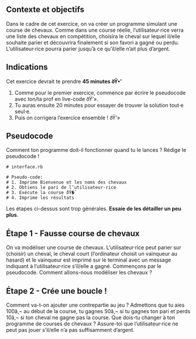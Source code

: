 Contexte et objectifs
---------------------

Dans le cadre de cet exercice, on va créer un programme simulant une
course de chevaux. Comme dans une course réelle, l’utilisateur·rice
verra une liste des chevaux en compétition, choisira le cheval sur
lequel il/elle souhaite parier et découvrira finalement si son favori a
gagné ou perdu. L’utilisateur·rice pourra parier jusqu’à ce qu’il/elle
n’ait plus d’argent.

Indications
-----------

Cet exercice devrait te prendre **45 minutes ðŸ•’**

1.  Comme pour le premier exercice, commence par écrire le pseudocode
    avec ton/ta prof en live-code ðŸ’».
2.  Tu auras ensuite 20 minutes pour essayer de trouver la solution
    tout·e seul·e.
3.  Puis on corrigera l’exercice ensemble ! ðŸ’»

Pseudocode
----------

Comment ton programme doit-il fonctionner quand tu le lances ? Rédige le
pseudocode !

``` {.ruby}
# interface.rb

# Pseudo-code:
# 1. Imprime Bienvenue et les noms des chevaux
# 2. Obtiens le pari de l’utilisateur·rice
# 3. Exécute la course ðŸ�´
# 4. Imprime les résultats
```

Les étapes ci-dessus sont trop générales. **Essaie de les détailler un
peu plus**.

Étape 1 - Fausse course de chevaux
----------------------------------

On va modéliser une course de chevaux. L’utilisateur·rice peut parier
sur (choisir) un cheval, le cheval court (l’ordinateur choisit un
vainqueur au hasard) et le vainqueur est imprimé sur le terminal avec un
message indiquant à l’utilisateur·rice s’il/elle a gagné. Commençons par
le pseudocode. Comment allons-nous modéliser les chevaux ?

Étape 2 - Crée une boucle !
---------------------------

Comment va-t-on ajouter une contrepartie au jeu ? Admettons que tu aies
100â‚¬ au début de la course, tu gagnes 50â‚¬ si tu gagnes ton pari et
perds 10â‚¬ si ton cheval ne gagne pas la course. Que dois-tu changer à
ton programme de courses de chevaux ? Assure-toi que l’utilisateur·rice
ne peut pas jouer s’il/elle n’a pas suffisamment d’argent.
